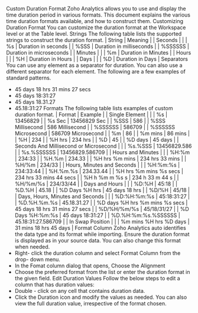 Custom Duration Format
Zoho Analytics allows you to use and display the time duration period in various formats. This document explains the various time duration formats available, and how to construct them.
Customizing Duration Format
You can customize the duration format at the Workspace level or at the Table level.
Strings
The following table lists the supported strings to construct the duration format.
| String | Meaning |
| Seconds | |
| %s | Duration in seconds |
| %SSS | Duration in milliseconds |
| %SSSSSS | Duration in microseconds |
| Minutes | |
| %m | Duration in Minutes |
| Hours | |
| %H | Duration in Hours |
| Days | |
| %D | Duration in Days |
Separators
You can use any element as a separator for duration. You can also use a different separator for each element. The following are a few examples of standard patterns.
- 45 days 18 hrs 31 mins 27 secs
- 45 days 18:31:27
- 45 days 18.31.27
- 45.18:31:27
Formats
The following table lists examples of custom duration format.
| Format | Example |
| Single Element | |
| %s | 13456829 |
| %s Sec | 13456829 Sec |
| %SSS | 586 |
| %SSS Millisecond | 586 Millisecond |
| %SSSSSS | 586709 |
| %SSSSSS Microsecond | 586709 Microsecond |
| %m | 86 |
| %m mins | 86 mins |
| %H | 234 |
| %H hrs | 234 hrs |
| %D | 45 |
| %D days | 45 days |
| Seconds And Millisecond or Microsecond | |
| %s.%SSS | 13456829.586 |
| %s.%SSSSSS | 13456829.586709 |
| Hours and Minutes | |
| %H:%m | 234:33 |
| %H.%m | 234.33 |
| %H hrs %m mins | 234 hrs 33 mins |
| %H/%m | 234/33 |
| Hours, Minutes and Seconds | |
| %H:%m:%s | 234:33:44 |
| %H.%m.%s | 234.33.44 |
| %H hrs %m mins %s secs | 234 hrs 33 mins 44 secs |
| %H h %m m %s s | 234 h 33 m 44 s |
| %H/%m/%s | 234/33/44 |
| Days and Hours | |
| %D:%H | 45:18 |
| %D.%H | 45.18 |
| %D Days %H hrs | 45 days 18 hrs |
| %D/%H | 45/18 |
| Days, Hours, Minutes and Seconds | |
| %D:%H:%m:%s | 45:18:31:27 |
| %D.%H.%m.%s | 45.18.31.27 |
| %D days %H hrs %m mins %s secs | 45 days 18 hrs 31 mins 27 secs |
| %D/%H/%m/%s | 45/18/31/27 |
| %D Days %H:%m:%s | 45 days 18:31:27 |
| %D.%H:%m:%s.%SSSSSS | 45.18:31:27.586709 |
| In Swap Position | |
| %m mins %H hrs %D days | 31 mins 18 hrs 45 days |
Format Column
Zoho Analytics auto identifies the data type and its format while importing. Ensure the duration format is displayed as in your source data. You can also change this format when needed.
- Right- click the duration column and select Format Column from the drop- down menu.
- In the Fomat column dialog that opens, Choose the Alignment
- Choose the preferred format from the list or enter the duration format in the given field.
Edit Duration Values
Follow the below steps to edit a column that has duration values:
- Double - click on any cell that contains duration data.
- Click the Duration icon and modify the values as needed. You can also view the full duration value, irrespective of the format chosen.